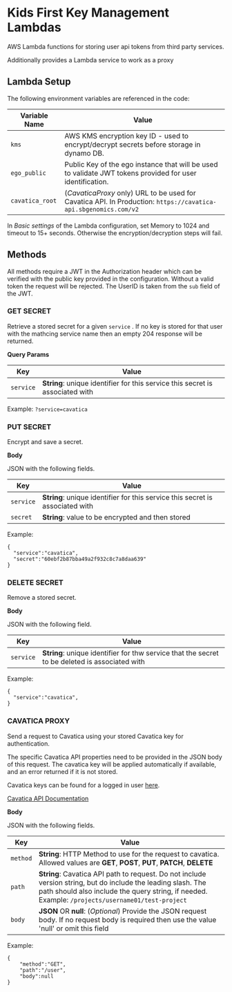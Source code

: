 # Kids First Key Management Lambdas

AWS Lambda functions for storing user api tokens from third party services.

Additionally provides a Lambda service to work as a proxy 

## Lambda Setup

The following environment variables are referenced in the code:

| Variable Name        | Value         |
| ---------- | ------------- |
| `kms` | AWS KMS encryption key ID - used to encrypt/decrypt secrets before storage in dynamo DB. |
| `ego_public` | Public Key of the ego instance that will be used to validate JWT tokens provided for user identification. |
| `cavatica_root` | (*CavaticaProxy* only) URL to be used for Cavatica API. In Production: `https://cavatica-api.sbgenomics.com/v2` |
 
In *Basic settings* of the Lambda configuration, set Memory to 1024 and timeout to 15+ seconds. Otherwise the encryption/decryption steps will fail.


## Methods

All methods require a JWT in the Authorization header which can be verified with the public key provided in the configuration. Without a valid token the request will be rejected. The UserID is taken from the `sub` field of the JWT.



### GET SECRET

Retrieve a stored secret for a given `service` . If no key is stored for that user with the mathcing service name then an empty 204 response will be returned.

**Query Params**

| Key        | Value         |
| ---------- | ------------- |
| `service`    | **String**: unique identifier for this service this secret is associated with |

Example: `?service=cavatica`


### PUT SECRET

Encrypt and save a secret. 


**Body**

JSON with the following fields.

| Key        | Value         |
| ---------- | ------------- |
| `service`    | **String**: unique identifier for this service this secret is associated with |
| `secret`    | **String**: value to be encrypted and then stored |

Example:
```$json
{
  "service":"cavatica",
  "secret":"60ebf2b87bba49a2f932c8c7a8daa639"
}
```


### DELETE SECRET

Remove a stored secret. 

**Body**

JSON with the following field.

| Key        | Value         |
| ---------- | ------------- |
| `service`    | **String**: unique identifier for thw service that the secret to be deleted is associated with |


Example:
```$json
{
  "service":"cavatica",
}
```

### CAVATICA PROXY

Send a request to Cavatica using your stored Cavatica key for authentication.

The specific Cavatica API properties need to be provided in the JSON body of this request. The cavatica key will be applied automatically if available, and an error returned if it is not stored.

Cavatica keys can be found for a logged in user [here](https://cavatica.sbgenomics.com/developer#token).

[Cavatica API Documentation](http://docs.cavatica.org/docs/the-api)  


**Body**

JSON with the following fields.

| Key        | Value         |
| ---------- | ------------- |
| `method`    | **String**: HTTP Method to use for the request to cavatica. Allowed values are **GET**, **POST**, **PUT**, **PATCH**, **DELETE**|
| `path`    | **String**: Cavatica API path to request. Do not include version string, but do include the leading slash. The path should also include the query string, if needed. Example: `/projects/username01/test-project` |
| `body`    | **JSON** OR **null**: (*Optional*) Provide the JSON request body. If no request body is required then use the value 'null' or omit this field |

Example:
```$json
{
	"method":"GET",
	"path":"/user",
	"body":null
}